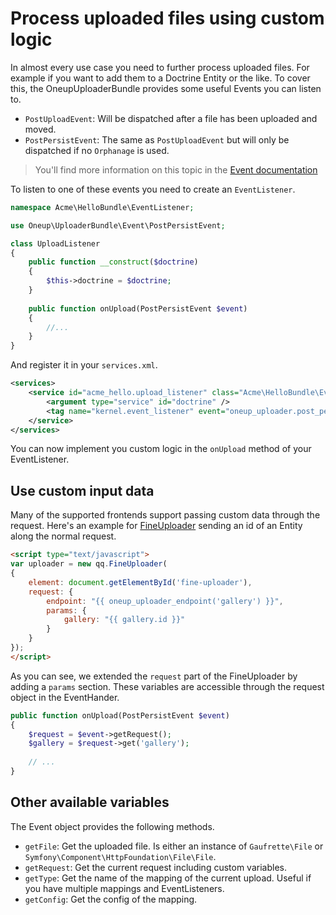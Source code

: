 Process uploaded files using custom logic
=========================================

In almost every use case you need to further process uploaded files. For example if you want to add them to a Doctrine Entity or the like. To cover this, the OneupUploaderBundle provides some useful Events you can listen to.

* `PostUploadEvent`: Will be dispatched after a file has been uploaded and moved.
* `PostPersistEvent`: The same as `PostUploadEvent` but will only be dispatched if no `Orphanage` is used.

> You'll find more information on this topic in the [Event documentation](events.md)

To listen to one of these events you need to create an `EventListener`.

```php
namespace Acme\HelloBundle\EventListener;

use Oneup\UploaderBundle\Event\PostPersistEvent;

class UploadListener
{
    public function __construct($doctrine)
    {
        $this->doctrine = $doctrine;
    }
    
    public function onUpload(PostPersistEvent $event)
    {
        //...
    }
}
```

And register it in your `services.xml`.

```xml
<services>
    <service id="acme_hello.upload_listener" class="Acme\HelloBundle\EventListener">
        <argument type="service" id="doctrine" />
        <tag name="kernel.event_listener" event="oneup_uploader.post_persist" method="onUpload" />
    </service>
</services>
```

You can now implement you custom logic in the `onUpload` method of your EventListener.

## Use custom input data
Many of the supported frontends support passing custom data through the request. Here's an example for [FineUploader](frontend_fineuploader.md) sending an id of an Entity along the normal request.

```html
<script type="text/javascript">
var uploader = new qq.FineUploader(
{
    element: document.getElementById('fine-uploader'),
    request: {
        endpoint: "{{ oneup_uploader_endpoint('gallery') }}",
        params: {
            gallery: "{{ gallery.id }}"
        }
    }
});
</script>
```

As you can see, we extended the `request` part of the FineUploader by adding a `params` section. These variables are accessible through the request object in the EventHander.

```php
public function onUpload(PostPersistEvent $event)
{
    $request = $event->getRequest();
    $gallery = $request->get('gallery');
    
    // ...
}
```

## Other available variables
The Event object provides the following methods.

* `getFile`: Get the uploaded file. Is either an instance of `Gaufrette\File` or `Symfony\Component\HttpFoundation\File\File`.
* `getRequest`: Get the current request including custom variables.
* `getType`: Get the name of the mapping of the current upload. Useful if you have multiple mappings and EventListeners.
* `getConfig`: Get the config of the mapping.